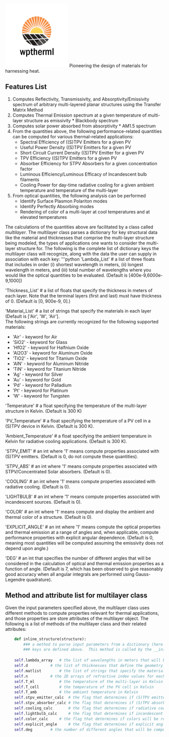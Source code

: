 <img src="Logo/WPtherml.png" alt="drawing" width="200"/> 
Pioneering the design of materials for harnessing heat.


## Features List
1. Computes Reflectivity, Transmissivity, and Absorptivity/Emissivity spectrum of arbitrary multi-layered planar structures using the Transfer Matrix Method
2. Computes Thermal Emission spectrum at a given temperature of multi-layer structure as emissivity * Blackbody spectrum 
3. Computes solar power absorbed from absorptivity * AM1.5 spectrum
4. From the quantities above, the following performance-related quantities can be computed for various thermal-related applications:
   * Spectral Efficiency of ((S)TPV Emitters for a given PV
   * Useful Power Density ((S)TPV Emitters for a given PV
   * Short Circuit Current Density ((S)TPV Emitter for a given PV
   * TPV Efficiency ((S)TPV Emitters for a given PV
   * Absorber Efficiency for STPV Absorbers for a given concentration factor
   * Luminous Efficiency/Luminous Efficacy of Incandescent bulb filaments
   * Cooling Power for day-time radiative cooling for a given ambient temperature and temperature of the multi-layer
5. From optical quantities, the following analysis can be performed
   * Identify Surface Plasmon Polariton modes
   * Identify Perfectly Absorbing modes
   * Rendering of color of a multi-layer at cool temperatures and at elevated temperatures

The calculations of the quantities above are facilitated by a class called $multilayer$.  The multilayer class parses a dictionary for key 
structural data like the material and thicknesses that comprise the multi-layer structure being modeled, the types of applications one wants to
consider the multi-layer structure for.  The following is the complete list of dictionary keys the multilayer class will recognize, along with
the data the user can supply in association with each key:
'''python
'Lambda_List' # a list of three floats that includes in order (i) shortest wavelength in meters, (ii) longest wavelength in meters, and (iii) total number of wavelengths where you would like the optical quantities to be evaluated.  (Default is [400e-9,6000e-9,1000])

'Thickness_List' # a list of floats that specify the thickness in meters of each layer.  Note that the terminal layers (first and last) must have thickness of 0. (Default is [0, 900e-9, 0].)

'Material_List' # a list of strings that specify the materials in each layer (Default is ['Air', 'W', 'Air'].  
The following strings are currently recognized for the following supported materials:
   * 'Air' - keyword for Air
   * 'SiO2' - keyword for Glass
   * 'HfO2' - keyword for Halfnium Oxide
   * 'Al2O3' - keyword for Aluminum Oxide
   * 'TiO2' - keyword for Titanium Oxide
   * 'AlN'  - keyword for Aluminum Nitride
   * 'TiN' - keyword for Titanium Nitride
   * 'Ag' - keyword for Silver
   * 'Au' - keyword for Gold
   * 'Pd' - keyword for Palladium
   * 'Pt' - keyword for Platinum
   * 'W' - keyword for Tungsten

'Temperature'  # a float specifying the temperature of the multi-layer structure in Kelvin.  (Default is 300 K)

'PV_Temperature' # a float specifying the temperature of a PV cell in a (S)TPV device in Kelvin.  (Default is 300 K).

'Ambient_Temperature' # a float specifying the ambient temperature in Kelvin for radiative cooling applications. (Default is 300 K).

'STPV_EMIT' # an int where '1' means compute properties associated with (S)TPV emitters. (Default is 0, do not compute these quantities).

'STPV_ABS' # an int where '1' means compute properties associated with STPV/Concentrated Solar absorbers. (Default is 0).

'COOLING' # an int where '1' means compute properties associated with radiative cooling. (Default is 0).

'LIGHTBULB' # an int where '1' means compute properties associated with incandescent sources. (Default is 0).

'COLOR' # an int where '1' means compute and display the ambient and thermal color of a structure. (Default is 0).

'EXPLICIT_ANGLE' # an int where '1' means compute the optical properties and thermal emission at a range of angles and, when applicable, compute performance properties with explicit angular dependence.  (Default is 0, meaning most quantities will be computed assuming the emissivity does not depend upon angle.)

'DEG' # an int that specifies the number of different angles that will be considered 
in the calculation of optical and thermal emission properties as a function of angle. (Default is 7, which has been observed to give reasonably good accuracy when all angular integrals are performed using Gauss-Legendre quadrature).

## Method and attribute list for multilayer class
Given the input parameters specified above, the multilayer class uses different methods to compute properties relevant for thermal applications, and those properties are store attributes
of the multilayer object.  The following is a list of methods of the multilayer class and their related attributes:

```python
	def inline_structure(structure):
       	### a method to parse input parameters from a dictionary (here called structure, all currently-supported dictionary 
       	### keys are defined above.  This method is called by the __init__ and defines the following attributes:

	self.lambda_array 	# the list of wavelengths in meters that will be used to evaluate optical and thermal spectra
	self.d		  	# the list of thicknesses that define the geometry of the multilayer
	self.matlist      	# the list of strings that specify the materials
	self.n		  	# the 2D arrays of refractive index values for each material for each wavelength (inner index specifies material, outter index wavelength)
	self.T_ml         	# the temperature of the multi-layer in Kelvin
	self.T_cell       	# the temperature of the PV cell in Kelvin
	self.T_amb      	# the ambient temperature in Kelvin
	self.stpv_emitter_calc  # the flag that determines if (S)TPV emitter properties will be computed
	self.stpv_absorber_calc # the flag that determines if (S)TPV absorber properties will be computed
	self.cooling_calc    	# the flag that determines if radiative cooling properties will be computed
	self.lightbulb_calc     # the flag that determines if incandescent properties will be computed
	self.color_calc 	# the flag that determines if colors will be rendered
	self.explicit_angle 	# the flag that determines if explicit angle-dependence of optical properties will be considered
	self.deg		# the number of different angles that will be computed for angle-dependent optical properties
  ```  
